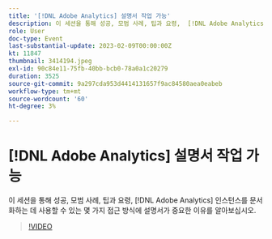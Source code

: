 ```yaml
---
title: '[!DNL Adobe Analytics] 설명서 작업 가능'
description: 이 세션을 통해 성공, 모범 사례, 팁과 요령,  [!DNL Adobe Analytics] 인스턴스를 문서화하는 데 사용할 수 있는 몇 가지 접근 방식에 설명서가 중요한 이유를 알아보십시오. 2022년 6월
role: User
doc-type: Event
last-substantial-update: 2023-02-09T00:00:00Z
kt: 11847
thumbnail: 3414194.jpeg
exl-id: 90c84e11-75fb-40bb-bcb0-78a0a1c20279
duration: 3525
source-git-commit: 9a297cda953d4414131657f9ac84580aea0eabeb
workflow-type: tm+mt
source-wordcount: '60'
ht-degree: 3%

---
```


# [!DNL Adobe Analytics] 설명서 작업 가능

이 세션을 통해 성공, 모범 사례, 팁과 요령, [!DNL Adobe Analytics] 인스턴스를 문서화하는 데 사용할 수 있는 몇 가지 접근 방식에 설명서가 중요한 이유를 알아보십시오.

>[!VIDEO](https://video.tv.adobe.com/v/3414194/?quality=12&learn=on)
